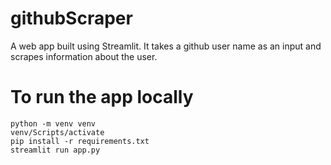 # githubScraper

A web app built using Streamlit. It takes a github user name as an input and scrapes information about the user.


# To run the app locally
```
python -m venv venv
venv/Scripts/activate
pip install -r requirements.txt
streamlit run app.py
```
